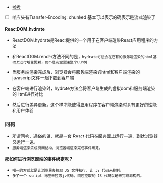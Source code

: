 * [参考]("https://sanyuan0704.github.io/react-ssr/#%E4%B8%80-ssr-vs-csr")
* [ ] 响应头有Transfer-Encoding: chunked 基本可以表示的确表示是流式渲染了

#### ReactDOM.hydrate
* ReactDOM.hydrate是React提供的一个用于在客户端渲染React应用程序的方法
* 和ReactDOM.render方法不同的是，`hydrate方法会在已有的服务端渲染的html基础上进行增量更新，而不是完全重建整个DOM树`

* 当服务端渲染完成后，浏览器会将服务端渲染的html和客户端渲染的javascript文件一起下载到客户端
* 在客户端进行渲染时，hydrate方法会将客户端生成的虚拟dom和服务端渲染的Html进行对比
* 然后进行差异更新。这个样才能使得应用程序在客户端渲染时具有更好的性能和用户体验

### 同构
* 所谓同构，通俗的讲，就是一套 React 代码在服务器上运行一遍，到达浏览器又运行一遍。
* `服务端渲染完成页面结构，浏览器端渲染完成事件绑定。`

#### 那如何进行浏览器端的事件绑定呢？
* `唯一的方式就是让浏览器去拉取 JS 文件执行，让 JS 代码来控制。`
* `多了一个 script 标签来拉取js代码。而它拉取的 JS 代码就是来完成同构的。`






